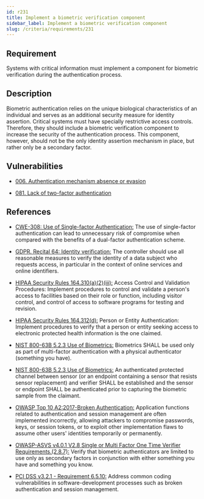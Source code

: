 ```yaml
---
id: r231
title: Implement a biometric verification component
sidebar_label: Implement a biometric verification component
slug: /criteria/requirements/231
---
```


## Requirement

Systems with critical information
must implement a component
for biometric verification
during the authentication process.

## Description

Biometric authentication relies on
the unique biological characteristics
of an individual and serves
as an additional security measure
for identity assertion.
Critical systems must have
specially restrictive access controls.
Therefore,
they should include a biometric verification component
to increase the security
of the authentication process.
This component, however,
should not be
the only identity assertion mechanism in place,
but rather only be a secondary factor.

## Vulnerabilities

- [006. Authentication mechanism absence or evasion](/criteria/vulnerabilities/006)

- [081. Lack of two-factor authentication](/criteria/vulnerabilities/081)

## References

- [CWE-308: Use of Single-factor Authentication:](https://cwe.mitre.org/data/definitions/308.html)
The use of single-factor authentication
can lead to unnecessary risk
of compromise when compared with the benefits
of a dual-factor authentication scheme.

- [GDPR. Recital 64: Identity verification:](https://gdpr-info.eu/recitals/no-64/)
The controller should use all reasonable measures
to verify the identity of a data subject
who requests access,
in particular in the context
of online services
and online identifiers.

- [HIPAA Security Rules 164.310(a)(2)(iii):](https://www.law.cornell.edu/cfr/text/45/164.310)
Access Control and Validation Procedures:
Implement procedures to control
and validate a person's access to facilities
based on their role or function,
including visitor control,
and control of access to software programs
for testing and revision.

- [HIPAA Security Rules 164.312(d):](https://www.law.cornell.edu/cfr/text/45/164.312)
Person or Entity Authentication:
Implement procedures to verify
that a person or entity seeking access
to electronic protected health information
is the one claimed.

- [NIST 800-63B 5.2.3 Use of Biometrics:](https://pages.nist.gov/800-63-3/sp800-63b.html)
Biometrics SHALL be used
only as part of multi-factor authentication
with a physical authenticator (something you have).

- [NIST 800-63B 5.2.3 Use of Biometrics:](https://pages.nist.gov/800-63-3/sp800-63b.html)
An authenticated protected channel
between sensor
(or an endpoint containing a sensor that resists sensor replacement)
and verifier SHALL be established
and the sensor or endpoint SHALL be authenticated
prior to capturing the biometric sample from the claimant.

- [OWASP Top 10 A2:2017-Broken Authentication:](https://owasp.org/www-project-top-ten/OWASP_Top_Ten_2017/Top_10-2017_A2-Broken_Authentication)
Application functions related to authentication
and session management
are often implemented incorrectly,
allowing attackers to compromise passwords, keys,
or session tokens,
or to exploit other implementation flaws
to assume other users' identities
temporarily or permanently.

- [OWASP-ASVS v4.0.1 V2.8 Single or Multi Factor One Time Verifier Requirements.(2.8.7):](https://owasp.org/www-pdf-archive/OWASP_Application_Security_Verification_Standard_4.0-en.pdf)
Verify that biometric authenticators
are limited to use only as secondary factors
in conjunction with either something you have
and something you know.

- [PCI DSS v3.2.1 - Requirement 6.5.10:](https://www.pcisecuritystandards.org/documents/PCI_DSS_v3-2-1.pdf)
Address common coding vulnerabilities
in software-development processes
such as broken authentication
and session management.

